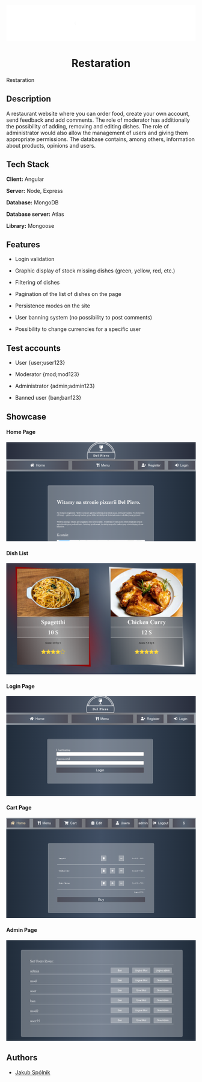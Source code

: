 ![Title](/images/title.png)
<h1 align="center">Restaration</h1>Restaration


## Description

A restaurant website where you can order food, create your own account, send feedback and add comments. The role of moderator has additionally the possibility of adding, removing and editing dishes. The role of administrator would also allow the management of users and giving them appropriate permissions. The database contains, among others, information about products, opinions and users. 

## Tech Stack

**Client:** Angular

**Server:** Node, Express

**Database:** MongoDB

**Database server:** Atlas

**Library:** Mongoose


## Features

- Login validation

- Graphic display of stock missing dishes (green, yellow, red, etc.)

- Filtering of dishes

- Pagination of the list of dishes on the page

- Persistence modes on the site

- User banning system (no possibility to post comments)

- Possibility to change currencies for a specific user

## Test accounts

- User {user;user123}

- Moderator {mod;mod123}

- Administrator {admin;admin123}

- Banned user {ban;ban123}

## Showcase
#### Home Page
![Home](/images/photo1.png)

#### Dish List
![Dishes](/images/photo2.png)

#### Login Page
![Login](/images/photo3.png)

#### Cart Page
![Cart](/images/photo4.png)

#### Admin Page
![Admin](/images/photo5.png)

## Authors

- [Jakub Spólnik](https://github.com/lawos98)
